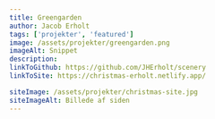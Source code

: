 ```yaml
---
title: Greengarden
author: Jacob Erholt
tags: ['projekter', 'featured']
image: /assets/projekter/greengarden.png
imageAlt: Snippet
description:
linkToGithub: https://github.com/JHErholt/scenery
linkToSite: https://christmas-erholt.netlify.app/

siteImage: /assets/projekter/christmas-site.jpg
siteImageAlt: Billede af siden
---
```

<p></p>

<p></p>

<p></p>
